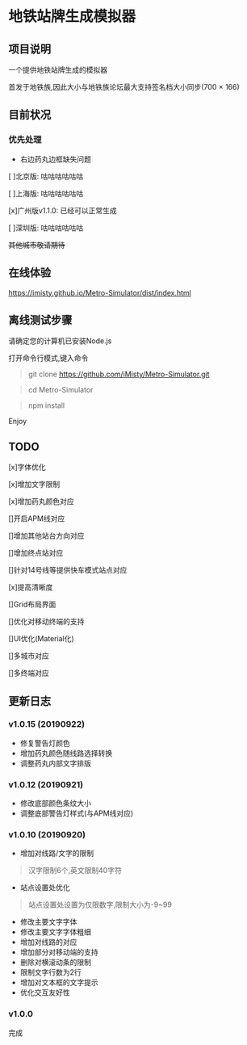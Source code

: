 # 地铁站牌生成模拟器

## 项目说明
一个提供地铁站牌生成的模拟器

首发于地铁族,因此大小与地铁族论坛最大支持签名档大小同步(700 × 166)

## 目前状况

### 优先处理

- 右边药丸边框缺失问题


[ ]北京版: 咕咕咕咕咕咕

[ ]上海版: 咕咕咕咕咕咕

[x]广州版v1.1.0: 已经可以正常生成

[ ]深圳版: 咕咕咕咕咕咕

~~其他城市敬请期待~~

## 在线体验
https://imisty.github.io/Metro-Simulator/dist/index.html

## 离线测试步骤

请确定您的计算机已安装Node.js

打开命令行模式,键入命令

> git clone https://github.com/iMisty/Metro-Simulator.git

> cd Metro-Simulator

> npm install

Enjoy

## TODO
[x]字体优化

[x]增加文字限制

[x]增加药丸颜色对应

[]开启APM线对应

[]增加其他站台方向对应

[]增加终点站对应

[]针对14号线等提供快车模式站点对应

[x]提高清晰度

[]Grid布局界面

[]优化对移动终端的支持

[]UI优化(Material化)

[]多城市对应

[]多终端对应

## 更新日志
### v1.0.15 (20190922)
- 修复警告灯颜色
- 增加药丸颜色随线路选择转换
- 调整药丸内部文字排版
### v1.0.12 (20190921)
- 修改底部颜色条纹大小
- 调整底部警告灯样式(与APM线对应)
### v1.0.10 (20190920)
- 增加对线路/文字的限制
> 汉字限制6个,英文限制40字符
- 站点设置处优化
> 站点设置处设置为仅限数字,限制大小为-9~99
- 修改主要文字字体
- 修改主要文字字体粗细
- 增加对线路的对应
- 增加部分对移动端的支持
- 删除对横滚动条的限制
- 限制文字行数为2行
- 增加对文本框的文字提示
- 优化交互友好性
### v1.0.0
完成